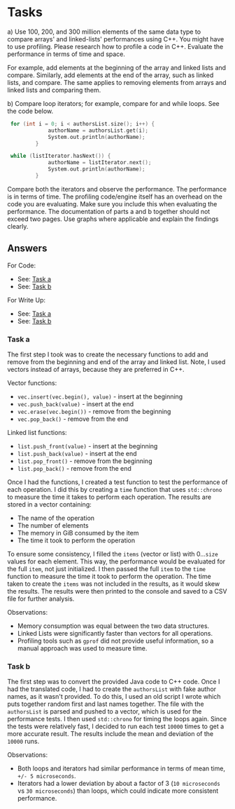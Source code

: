 # Tasks

a) Use 100, 200, and 300 million elements of the same data type to compare
arrays' and linked-lists' performances using C++. You might have to use
profiling. Please research how to profile a code in C++. Evaluate the
performance in terms of time and space.

For example, add elements at the beginning of the array and linked lists and
compare. Similarly, add elements at the end of the array, such as linked lists,
and compare. The same applies to removing elements from arrays and linked lists
and comparing them.

b) Compare loop iterators; for example, compare for and while loops. See the
code below.

```cpp
 for (int i = 0; i < authorsList.size(); i++) {
             authorName = authorsList.get(i);
             System.out.println(authorName);
         }

 while (listIterator.hasNext()) {
             authorName = listIterator.next();
             System.out.println(authorName);
         }

```

Compare both the iterators and observe the performance. The performance is in
terms of time. The profiling code/engine itself has an overhead on the code you
are evaluating. Make sure you include this when evaluating the performance. The
documentation of parts a and b together should not exceed two pages. Use graphs
where applicable and explain the findings clearly.

## Answers

For Code:

- See: [Task a](./arr_v_list.cpp)
- See: [Task b](./loop_v_iter.cpp)

For Write Up:

- See: [Task a](#task-a)
- See: [Task b](#task-b)

### Task a

The first step I took was to create the necessary functions to add and remove
from the beginning and end of the array and linked list. Note, I used vectors
instead of arrays, because they are preferred in C++.

Vector functions:

- `vec.insert(vec.begin(), value)` - insert at the beginning
- `vec.push_back(value)` - insert at the end
- `vec.erase(vec.begin())` - remove from the beginning
- `vec.pop_back()` - remove from the end

Linked list functions:

- `list.push_front(value)` - insert at the beginning
- `list.push_back(value)` - insert at the end
- `list.pop_front()` - remove from the beginning
- `list.pop_back()` - remove from the end

Once I had the functions, I created a test function to test the performance of
each operation. I did this by creating a `time` function that uses `std::chrono`
to measure the time it takes to perform each operation. The results are stored
in a vector containing:

- The name of the operation
- The number of elements
- The memory in GiB consumed by the item
- The time it took to perform the operation

To ensure some consistency, I filled the `items` (vector or list) with
0...`size` values for each element. This way, the performance would be evaluated
for the full `item`, not just initialized. I then passed the full `item` to the
`time` function to measure the time it took to perform the operation. The time
taken to create the `items` was not included in the results, as it would skew
the results. The results were then printed to the console and saved to a CSV
file for further analysis.

Observations:

- Memory consumption was equal between the two data structures.
- Linked Lists were significantly faster than vectors for all operations.
- Profiling tools such as `gprof` did not provide useful information, so a
  manual approach was used to measure time.

### Task b

The first step was to convert the provided Java code to C++ code. Once I had the
translated code, I had to create the `authorsList` with fake author names, as it
wasn't provided. To do this, I used an old script I wrote which puts together
random first and last names together. The file with the `authorsList` is parsed
and pushed to a vector, which is used for the performance tests. I then used
`std::chrono` for timing the loops again. Since the tests were relatively fast,
I decided to run each test `10000` times to get a more accurate result. The
results include the mean and deviation of the `10000` runs.

Observations:

- Both loops and iterators had similar performance in terms of mean time,
  `+/- 5 microseconds`.
- Iterators had a lower deviation by about a factor of 3 (`10 microseconds` vs
  `30 microseconds`) than loops, which could indicate more consistent
  performance.
